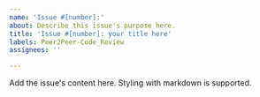 ```yaml
---
name: 'Issue #[number]:'
about: Describe this issue's purpose here.
title: 'Issue #[number]: your title here'
labels: Peer2Peer-Code_Review
assignees: ''

---
```


Add the issue's content here. Styling with markdown is supported.
